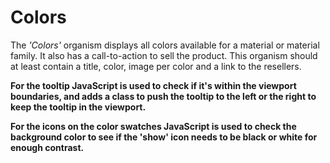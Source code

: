 # Colors

The *'Colors'* organism displays all colors available for a material or material family. It also has a call-to-action to sell the product.
This organism should at least contain a title, color, image per color and a link to the resellers.

**For the tooltip JavaScript  is used to check if it's within the viewport boundaries, and adds a class to push the
tooltip to the left or the right to keep the tooltip in the viewport.**


**For the icons on the color swatches JavaScript  is used to check the background color to see if the 'show' icon needs
to be black or white for enough contrast.**

